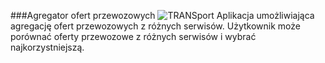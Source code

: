 ###Agregator ofert przewozowych
![TRANSport](https://jkogut.pl/assets/tyszkiewicz.jpg)
Aplikacja umożliwiająca agregację ofert przewozowych z różnych serwisów. Użytkownik może porównać oferty przewozowe z różnych serwisów i wybrać najkorzystniejszą.
